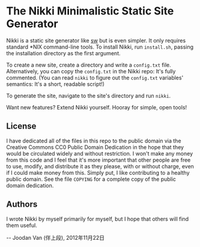 # The Nikki Minimalistic Static Site Generator

Nikki is a static site generator like [sw](http://nibble.develsec.org/projects/sw.html) but is even simpler.  It only requires standard *NIX command-line tools.  To install Nikki, run `install.sh`, passing the installation directory as the first argument.

To create a new site, create a directory and write a `config.txt` file.  Alternatively, you can copy the `config.txt` in the Nikki repo: It's fully commented.  (You can read `nikki` to figure out the `config.txt` variables' semantics: It's a short, readable script!)

To generate the site, navigate to the site's directory and run `nikki`.

Want new features?  Extend Nikki yourself.  Hooray for simple, open tools!

## License

I have dedicated all of the files in this repo to the public domain via the Creative Commons CC0 Public Domain Dedication in the hope that they would be circulated widely and without restriction.  I won't make any money from this code and I feel that it's more important that other people are free to use, modify, and distribute it as they please, with or without charge, even if I could make money from this.  Simply put, I like contributing to a healthy public domain.  See the file `COPYING` for a complete copy of the public domain dedication.

## Authors

I wrote Nikki by myself primarily for myself, but I hope that others will find them useful.

-- Joodan Van (伴上段), 2012年11月22日
